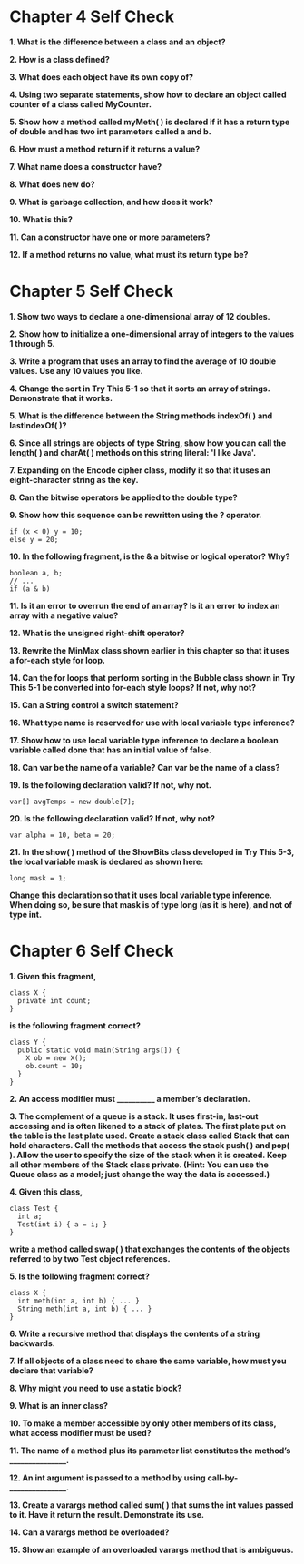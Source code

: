 # Chapter 4 Self Check

**1. What is the difference between a class and an object?**

**2. How is a class defined?**

**3. What does each object have its own copy of?**

**4. Using two separate statements, show how to declare an object called counter of a class called MyCounter.**

**5. Show how a method called myMeth( ) is declared if it has a return type of double and has two int parameters called a and b.**

**6. How must a method return if it returns a value?**

**7. What name does a constructor have?**

**8. What does new do?**

**9. What is garbage collection, and how does it work?**

**10. What is this?**

**11. Can a constructor have one or more parameters?**

**12. If a method returns no value, what must its return type be?**



# Chapter 5 Self Check

**1. Show two ways to declare a one-dimensional array of 12 doubles.**

**2. Show how to initialize a one-dimensional array of integers to the values 1 through 5.**

**3. Write a program that uses an array to find the average of 10 double values. Use any 10 values you like.**

**4. Change the sort in Try This 5-1 so that it sorts an array of strings. Demonstrate that it works.**

**5. What is the difference between the String methods indexOf( ) and lastIndexOf( )?**

**6. Since all strings are objects of type String, show how you can call the length( ) and charAt( ) methods on this string literal: 'I like Java'.**

**7. Expanding on the Encode cipher class, modify it so that it uses an eight-character string as the key.**

**8. Can the bitwise operators be applied to the double type?**

**9. Show how this sequence can be rewritten using the ? operator.**

```
if (x < 0) y = 10;
else y = 20;
```

**10. In the following fragment, is the & a bitwise or logical operator? Why?**

```
boolean a, b;
// ...
if (a & b)
```

**11. Is it an error to overrun the end of an array? Is it an error to index an array with a negative value?**

**12. What is the unsigned right-shift operator?**

**13. Rewrite the MinMax class shown earlier in this chapter so that it uses a for-each style for loop.**

**14. Can the for loops that perform sorting in the Bubble class shown in Try This 5-1 be converted into for-each style loops? If not, why not?**

**15. Can a String control a switch statement?**

**16. What type name is reserved for use with local variable type inference?**

**17. Show how to use local variable type inference to declare a boolean variable called done that has an initial value of false.**

**18. Can var be the name of a variable? Can var be the name of a class?**

**19. Is the following declaration valid? If not, why not.**

```var[] avgTemps = new double[7]; ```

**20. Is the following declaration valid? If not, why not?**

```var alpha = 10, beta = 20;```

**21. In the show( ) method of the ShowBits class developed in Try This 5-3, the local variable mask is declared as shown here:**

```long mask = 1;```

**Change this declaration so that it uses local variable type inference. When doing so, be sure that mask is of type long (as it is here), and not of type int.**



# Chapter 6 Self Check

**1. Given this fragment,**

```
class X {
  private int count;
}
```

**is the following fragment correct?**

```
class Y {
  public static void main(String args[]) {
    X ob = new X();
    ob.count = 10;
  }
}
```

**2. An access modifier must __________ a member’s declaration.**

**3. The complement of a queue is a stack. It uses first-in, last-out accessing and is often likened to a stack of plates. The first plate put on the table is the last plate used. Create a stack class called Stack that can hold characters. Call the methods that access the stack push( ) and pop( ). Allow the user to specify the size of the stack when it is created. Keep all other members of the Stack class private. (Hint: You can use the Queue class as a model; just change the way the data is accessed.)**

**4. Given this class,**
```
class Test {
  int a;
  Test(int i) { a = i; }
}
```

**write a method called swap( ) that exchanges the contents of the objects referred to by two Test object references.**

**5. Is the following fragment correct?**

```
class X {
  int meth(int a, int b) { ... }
  String meth(int a, int b) { ... }
}
```


**6. Write a recursive method that displays the contents of a string backwards.**

**7. If all objects of a class need to share the same variable, how must you declare that variable?**

**8. Why might you need to use a static block?**

**9. What is an inner class?**

**10. To make a member accessible by only other members of its class, what access modifier must be used?**

**11. The name of a method plus its parameter list constitutes the method’s _______________.**

**12. An int argument is passed to a method by using call-by-_______________.**

**13. Create a varargs method called sum( ) that sums the int values passed to it. Have it return the result. Demonstrate its use.**

**14. Can a varargs method be overloaded?**

**15. Show an example of an overloaded varargs method that is ambiguous.**
